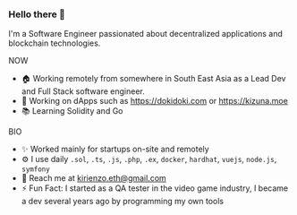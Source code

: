 ### Hello there 👋

I'm a Software Engineer passionated about decentralized applications and blockchain technologies.

NOW
* 🏠 Working remotely from somewhere in South East Asia as a Lead Dev and Full Stack software engineer.
* 🏢 Working on dApps such as https://dokidoki.com or https://kizuna.moe
* 📚 Learning Solidity and Go

BIO
* ✨ Worked mainly for startups on-site and remotely
* ⚙️ I use daily `.sol`, `.ts`, `.js`, `.php`, `.ex`, `docker`, `hardhat`, `vuejs`, `node.js`, `symfony`
* 📧 Reach me at kirienzo.eth@gmail.com
* ⚡ Fun Fact: I started as a QA tester in the video game industry, I became a dev several years ago by programming my own tools

<!--
**KirienzoEth/KirienzoEth** is a ✨ _special_ ✨ repository because its `README.md` (this file) appears on your GitHub profile.

Here are some ideas to get you started:

- 🔭 I’m currently working on ...
- 🌱 I’m currently learning ...
- 👯 I’m looking to collaborate on ...
- 🤔 I’m looking for help with ...
- 💬 Ask me about ...
- 📫 How to reach me: ...
- 😄 Pronouns: ...
- ⚡ Fun fact: ...
-->
